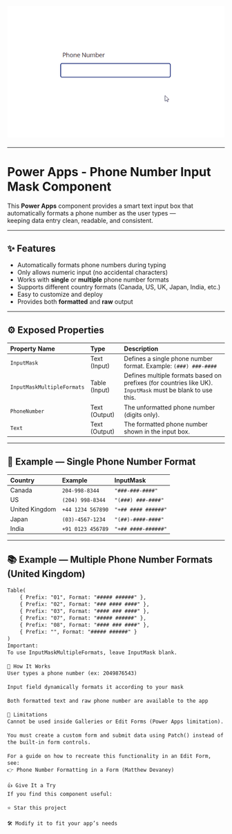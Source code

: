 ## ![Phone Number Input Mask](Image/inputmask.gif)

---

# Power Apps - Phone Number Input Mask Component

This **Power Apps** component provides a smart text input box that automatically formats a phone number as the user types —  
keeping data entry clean, readable, and consistent.

---

## ✨ Features

- Automatically formats phone numbers during typing
- Only allows numeric input (no accidental characters)
- Works with **single** or **multiple** phone number formats
- Supports different country formats (Canada, US, UK, Japan, India, etc.)
- Easy to customize and deploy
- Provides both **formatted** and **raw** output

---

## ⚙️ Exposed Properties

| Property Name | Type | Description |
|:--------------|:-----|:------------|
| `InputMask` | Text (Input) | Defines a single phone number format. Example: `(###) ###-####` |
| `InputMaskMultipleFormats` | Table (Input) | Defines multiple formats based on prefixes (for countries like UK). `InputMask` must be blank to use this. |
| `PhoneNumber` | Text (Output) | The unformatted phone number (digits only). |
| `Text` | Text (Output) | The formatted phone number shown in the input box. |

---

## 📱 Example — Single Phone Number Format

| Country | Example | InputMask |
|:--------|:--------|:----------|
| Canada | `204-998-8344` | `"###-###-####"` |
| US | `(204) 998-8344` | `"(###) ###-####"` |
| United Kingdom | `+44 1234 567890` | `"+## #### ######"` |
| Japan | `(03)-4567-1234` | `"(##)-####-####"` |
| India | `+91 0123 456789` | `"+## ####-######"` |

---

## 📚 Example — Multiple Phone Number Formats (United Kingdom)

```powerfx
Table(
    { Prefix: "01", Format: "##### ######" },
    { Prefix: "02", Format: "### #### ####" },
    { Prefix: "03", Format: "#### ### ####" },
    { Prefix: "07", Format: "##### ######" },
    { Prefix: "08", Format: "#### ### ####" },
    { Prefix: "", Format: "##### ######" }
)
Important:
To use InputMaskMultipleFormats, leave InputMask blank.

🧠 How It Works
User types a phone number (ex: 2049876543)

Input field dynamically formats it according to your mask

Both formatted text and raw phone number are available to the app

🚧 Limitations
Cannot be used inside Galleries or Edit Forms (Power Apps limitation).

You must create a custom form and submit data using Patch() instead of the built-in form controls.

For a guide on how to recreate this functionality in an Edit Form, see:
👉 Phone Number Formatting in a Form (Matthew Devaney)

👍 Give It a Try
If you find this component useful:

⭐ Star this project

🛠 Modify it to fit your app’s needs
